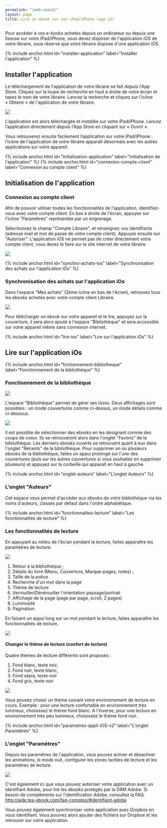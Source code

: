 ```yaml
---
permalink: "/web-iosv2/"
layout: page
title: Lire un ebook sur son iPad/iPhone (app v2)
---
```


Pour accéder à vos e-books achetés depuis un ordinateur ou depuis une liseuse sur votre iPad/iPhone, vous devez disposer de l'application iOS de votre libraire, sous réserve que votre libraire dispose d'une application iOS.

{% include anchor.html id="installer-application" label="Installer l'application" %}

## Installer l'application

Le téléchargement de l'application de votre libraire se fait depuis l'App Store. Cliquez sur la loupe de recherche en haut à droite de votre écran et tapez le nom de votre libraire. Lancez la recherche et cliquez sur l’icône « Obtenir » de l'application de votre libraire.

![](/images/support-iPad-1.png)

L’application est alors téléchargée et installée sur votre iPad/iPhone. Lancez l’application directement depuis l'App Store en cliquant sur « Ouvrir ».

Vous retrouverez ensuite facilement l’application sur votre iPad/iPhone : l’icône de l'application de votre libraire apparaît désormais avec les autres applications sur votre appareil.

{% include anchor.html id="Initialisation-application" label="Initialisation de l'application" %}
{% include anchor.html id="connexion-compte-client" label="Connexion au compte client" %}

## Initialisation de l'application

### Connexion au compte client

Afin de pouvoir utiliser toutes les fonctionnalités de l'application, identifiez-vous avec votre compte client.
En bas à droite de l'écran, appuyez sur l'icône "Paramètres" représentée par un engrenage.

Sélectionnez le champ "Compte Libraire", et renseignez vos identifiants (adresse mail et mot de passe de votre compte client). Appuyez ensuite sur "Autoriser".
L'application iOS ne permet pas de créer directement votre compte client, vous devez le faire sur le site internet de votre libraire.

![](/images/support-iPad-v2-1.png)

{% include anchor.html id="synchro-achats-ios" label="Synchronisation des achats sur l'application iOs" %}

### Synchronisation des achats sur l'application iOs

Dans l'espace "Mes achats" (2ème icône en bas de l'écran), retrouvez tous les ebooks achetés avec votre compte client Libraire.

![](/images/support-iPad-v2-2.png)

Pour télécharger un ebook sur votre appareil et le lire, appuyez sur la couverture, il sera alors ajouté à l'espace "Bibliothèque" et sera accessible sur votre appareil même sans connexion internet.

{% include anchor.html id="lire-ios" label="Lire sur l'application iOs" %}

## Lire sur l'application iOs

{% include anchor.html id="fontionnement-bibliotheque" label="Fonctionnement de la bibliothèque" %}

### Fonctionnement de la bibliothèque

![](/images/support-iPad-v2-3.png)

L'espace "Bibliothèque" permet de gérer ses livres. 
Deux affichages sont possibles : un mode couvertures comme ci-dessus, un mode détails comme ci-dessous.

![](/images/support-iPad-v2-4.png)

Il est possible de sélectionner des ebooks en les désignant comme des coups de coeur. Ils se retrouveront alors dans l'onglet "Favoris" de la bibliothèque. Les derniers ebooks ouverts se retrouvent quant à eux dans l'onglet "Récents" de la bibliothèque.
Pour supprimer un ou plusieurs ebooks de la bibliothèque, faites un appui prolongé sur l'une des couvertures (puis sur les autres couvertures si vous souhaitez en supprimer plusieurs) et appuyez sur la corbeille qui apparaît en haut à gauche.

{% include anchor.html id="onglet-auteurs" label="L'onglet Auteurs" %}

### L'onglet "Auteurs"

Cet espace vous permet d'accéder aux ebooks de votre bibliothèque via les noms d'auteurs, classés par défaut dans l'ordre alphabétique.

{% include anchor.html id="fonctionnalites-lecture" label="Les fonctionnalités de lecture" %}

### Les fonctionnalités de lecture

En appuyant au milieu de l'écran pendant la lecture, faites apparaître les paramètres de lecture.

![](/images/support-iPad-v2-5.png)

1. Retour à la bibliothèque ;
2. Détails du livre (Menu, Couverture, Marque-pages, notes) ;
3. Taille de la police
4. Recherche d'un mot dans la page
5. Thème de lecture
6. Verrouiller/Dévérouiller l'orientation paysage/portrait
7. Affichage de la page (page par page, scroll, 2 pages)
8. Luminosité
9. Pagination.

En faisant un appui long sur un mot pendant la lecture, faites apparaître les fonctionnalités de lecture.

![](/images/support-iPad-v2-7.png)


#### Changer le thème de lecture (confort de lecture)

Quatre thèmes de lecture différents sont proposés : 

1. Fond blanc, texte noir, 
2. Fond noir, texte blanc, 
3. Fond sépia, texte noir 
4. Fond gris, texte noir 

![](/images/support-iPad-v2-6.png)

Vous pouvez choisir un thème suivant votre environnement de lecture en cours. 
Exemple : pour une lecture confortable en environnement très lumineux, choisissez le thème fond blanc. A l'inverse, pour une lecture en environnement très peu lumineux, choisissez le thème fond noir.

{% include anchor.html id="parametres-appli-iOS-v2" label="L'onglet Paramètres" %}

### L'onglet "Paramètres"

Depuis les paramètres de l'application, vous pouvez activer et désactiver les animations, le mode nuit, configurer les zones tactiles de lecture et les paramètres de lecture.

![](/images/support-iPad-v2-8.png)

C'est également ici que vous pouvez autoriser votre application avec un identifiant Adobe, pour lire les ebooks protégés par la DRM Adobe.
Si besoin de compléments sur l'identification Adobe, consultez la FAQ. http://aide.tea-ebook.com/faq-comptes/#identifiant-adobe

Vous pouvez également synchroniser votre application avec Dropbox en vous identifiant. Vous pourrez alors ajouter des fichiers sur Dropbox et les retrouver sur votre application.
